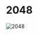 # 2048
![2048](https://user-images.githubusercontent.com/12674810/167296796-38bc9412-9c7c-49c0-bd17-a49ea85f4967.jpg)

